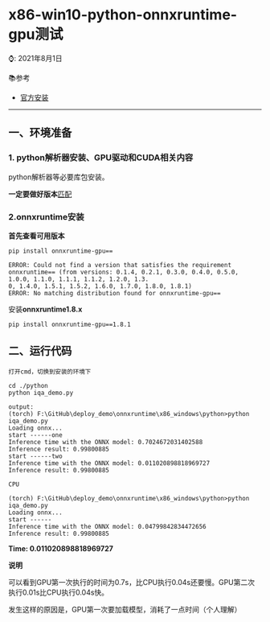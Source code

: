 # x86-win10-python-onnxruntime-gpu测试

⌚️: 2021年8月1日

📚参考

- [官方安装](https://www.onnxruntime.ai/docs/how-to/install.html)

---

## 一、环境准备

### 1. python解析器安装、GPU驱动和CUDA相关内容

python解析器等必要库包安装。

**一定要做好版本**[匹配](https://www.onnxruntime.ai/docs/reference/execution-providers/CUDA-ExecutionProvider.html#requirements)

### 2.onnxruntime安装

**首先查看可用版本**

```
pip install onnxruntime-gpu==

ERROR: Could not find a version that satisfies the requirement onnxruntime== (from versions: 0.1.4, 0.2.1, 0.3.0, 0.4.0, 0.5.0, 1.0.0, 1.1.0, 1.1.1, 1.1.2, 1.2.0, 1.3.
0, 1.4.0, 1.5.1, 1.5.2, 1.6.0, 1.7.0, 1.8.0, 1.8.1)
ERROR: No matching distribution found for onnxruntime-gpu==
```

安装**onnxruntime1.8.x**

```
pip install onnxruntime-gpu==1.8.1
```

## 二、运行代码

```
打开cmd，切换到安装的环境下

cd ./python
python iqa_demo.py

output:
(torch) F:\GitHub\deploy_demo\onnxruntime\x86_windows\python>python iqa_demo.py
Loading onnx...
start ------one
Inference time with the ONNX model: 0.7024672031402588
Inference result: 0.99800885
start ------two
Inference time with the ONNX model: 0.011020898818969727
Inference result: 0.99800885
```

```
CPU

(torch) F:\GitHub\deploy_demo\onnxruntime\x86_windows\python>python iqa_demo.py
Loading onnx...
start ------
Inference time with the ONNX model: 0.04799842834472656
Inference result: 0.99800885
```

**Time: 0.011020898818969727**

**说明**

可以看到GPU第一次执行的时间为0.7s，比CPU执行0.04s还要慢。GPU第二次执行0.01s比CPU执行0.04s快。

发生这样的原因是，GPU第一次要加载模型，消耗了一点时间（个人理解）

